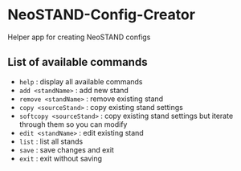 # NeoSTAND-Config-Creator
Helper app for creating NeoSTAND configs

## List of available commands
- `help` : display all available commands
- `add <standName>` : add new stand
- `remove <standName>` : remove existing stand
- `copy <sourceStand>` : copy existing stand settings
- `softcopy <sourceStand>` : copy existing stand settings but iterate through them so you can modify
- `edit <standName>` : edit existing stand
- `list` : list all stands
- `save` : save changes and exit
- `exit` : exit without saving